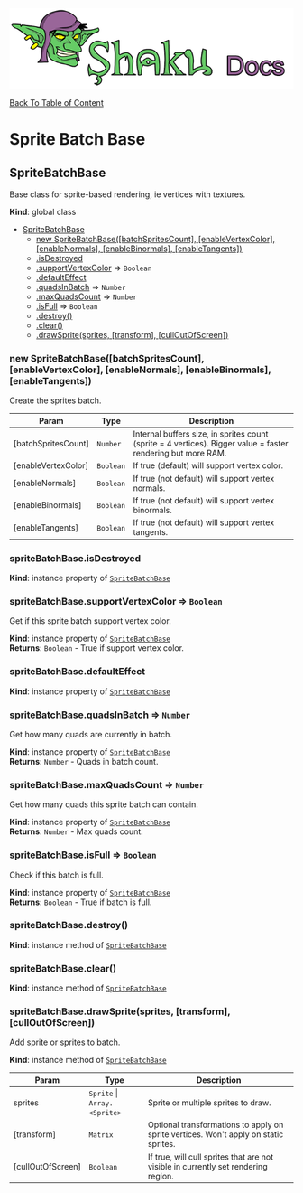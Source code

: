 ![Shaku JS](resources/logo-sm.png)

[Back To Table of Content](index.md)

# Sprite Batch Base

<a name="SpriteBatchBase"></a>

## SpriteBatchBase
Base class for sprite-based rendering, ie vertices with textures.

**Kind**: global class  

* [SpriteBatchBase](#SpriteBatchBase)
    * [new SpriteBatchBase([batchSpritesCount], [enableVertexColor], [enableNormals], [enableBinormals], [enableTangents])](#new_SpriteBatchBase_new)
    * [.isDestroyed](#SpriteBatchBase+isDestroyed)
    * [.supportVertexColor](#SpriteBatchBase+supportVertexColor) ⇒ <code>Boolean</code>
    * [.defaultEffect](#SpriteBatchBase+defaultEffect)
    * [.quadsInBatch](#SpriteBatchBase+quadsInBatch) ⇒ <code>Number</code>
    * [.maxQuadsCount](#SpriteBatchBase+maxQuadsCount) ⇒ <code>Number</code>
    * [.isFull](#SpriteBatchBase+isFull) ⇒ <code>Boolean</code>
    * [.destroy()](#SpriteBatchBase+destroy)
    * [.clear()](#SpriteBatchBase+clear)
    * [.drawSprite(sprites, [transform], [cullOutOfScreen])](#SpriteBatchBase+drawSprite)

<a name="new_SpriteBatchBase_new"></a>

### new SpriteBatchBase([batchSpritesCount], [enableVertexColor], [enableNormals], [enableBinormals], [enableTangents])
Create the sprites batch.


| Param | Type | Description |
| --- | --- | --- |
| [batchSpritesCount] | <code>Number</code> | Internal buffers size, in sprites count (sprite = 4 vertices). Bigger value = faster rendering but more RAM. |
| [enableVertexColor] | <code>Boolean</code> | If true (default) will support vertex color. |
| [enableNormals] | <code>Boolean</code> | If true (not default) will support vertex normals. |
| [enableBinormals] | <code>Boolean</code> | If true (not default) will support vertex binormals. |
| [enableTangents] | <code>Boolean</code> | If true (not default) will support vertex tangents. |

<a name="SpriteBatchBase+isDestroyed"></a>

### spriteBatchBase.isDestroyed
**Kind**: instance property of [<code>SpriteBatchBase</code>](#SpriteBatchBase)  
<a name="SpriteBatchBase+supportVertexColor"></a>

### spriteBatchBase.supportVertexColor ⇒ <code>Boolean</code>
Get if this sprite batch support vertex color.

**Kind**: instance property of [<code>SpriteBatchBase</code>](#SpriteBatchBase)  
**Returns**: <code>Boolean</code> - True if support vertex color.  
<a name="SpriteBatchBase+defaultEffect"></a>

### spriteBatchBase.defaultEffect
**Kind**: instance property of [<code>SpriteBatchBase</code>](#SpriteBatchBase)  
<a name="SpriteBatchBase+quadsInBatch"></a>

### spriteBatchBase.quadsInBatch ⇒ <code>Number</code>
Get how many quads are currently in batch.

**Kind**: instance property of [<code>SpriteBatchBase</code>](#SpriteBatchBase)  
**Returns**: <code>Number</code> - Quads in batch count.  
<a name="SpriteBatchBase+maxQuadsCount"></a>

### spriteBatchBase.maxQuadsCount ⇒ <code>Number</code>
Get how many quads this sprite batch can contain.

**Kind**: instance property of [<code>SpriteBatchBase</code>](#SpriteBatchBase)  
**Returns**: <code>Number</code> - Max quads count.  
<a name="SpriteBatchBase+isFull"></a>

### spriteBatchBase.isFull ⇒ <code>Boolean</code>
Check if this batch is full.

**Kind**: instance property of [<code>SpriteBatchBase</code>](#SpriteBatchBase)  
**Returns**: <code>Boolean</code> - True if batch is full.  
<a name="SpriteBatchBase+destroy"></a>

### spriteBatchBase.destroy()
**Kind**: instance method of [<code>SpriteBatchBase</code>](#SpriteBatchBase)  
<a name="SpriteBatchBase+clear"></a>

### spriteBatchBase.clear()
**Kind**: instance method of [<code>SpriteBatchBase</code>](#SpriteBatchBase)  
<a name="SpriteBatchBase+drawSprite"></a>

### spriteBatchBase.drawSprite(sprites, [transform], [cullOutOfScreen])
Add sprite or sprites to batch.

**Kind**: instance method of [<code>SpriteBatchBase</code>](#SpriteBatchBase)  

| Param | Type | Description |
| --- | --- | --- |
| sprites | <code>Sprite</code> \| <code>Array.&lt;Sprite&gt;</code> | Sprite or multiple sprites to draw. |
| [transform] | <code>Matrix</code> | Optional transformations to apply on sprite vertices. Won't apply on static sprites. |
| [cullOutOfScreen] | <code>Boolean</code> | If true, will cull sprites that are not visible in currently set rendering region. |


